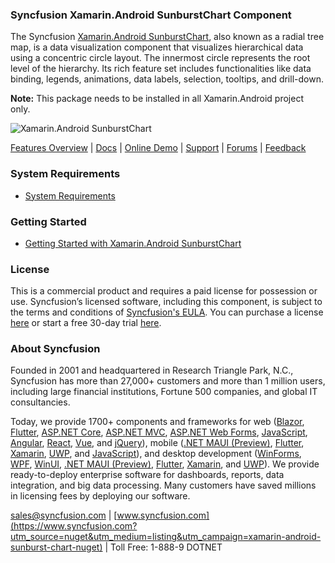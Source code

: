 ### Syncfusion Xamarin.Android SunburstChart Component
The Syncfusion [Xamarin.Android SunburstChart](https://www.syncfusion.com/xamarin-android-ui-controls/sunburst-chart?utm_source=nuget&utm_medium=listing&utm_campaign=xamarin-android-sunburst-chart-nuget), also known as a radial tree map, is a data visualization component that visualizes hierarchical data using a concentric circle layout. The innermost circle represents the root level of the hierarchy. Its rich feature set includes functionalities like data binding, legends, animations, data labels, selection, tooltips, and drill-down.

**Note:** This package needs to be installed in all Xamarin.Android project only.

![Xamarin.Android SunburstChart ](https://cdn.syncfusion.com/nuget-readme/xamarin/xamarin_android_sunburstchart.png)
	
[Features Overview](https://www.syncfusion.com/xamarin-android-ui-controls/sunburst-chart?utm_source=nuget&utm_medium=listing&utm_campaign=xamarin-android-sunburst-chart-nuget) | [Docs](https://help.syncfusion.com/xamarin-android/sfsunburstchart/getting-started?utm_source=nuget&utm_medium=listing&utm_campaign=xamarin-android-sunburst-chart-nuget) | [Online Demo](https://github.com/syncfusion/xamarin-demos?utm_source=nuget&utm_medium=listing&utm_campaign=xamarin-android-sunburst-chart-nuget) | [Support](https://www.syncfusion.com/support/directtrac/incidents/newincident?utm_source=nuget&utm_medium=listing&utm_campaign=xamarin-android-sunburst-chart-nuget) | [Forums](https://www.syncfusion.com/forums/xamarin.android?utm_source=nuget&utm_medium=listing&utm_campaign=xamarin-android-sunburst-chart-nuget) | [Feedback](https://www.syncfusion.com/feedback/xamarin-android?utm_source=nuget&utm_medium=listing&utm_campaign=xamarin-android-sunburst-chart-nuget)

### System Requirements

* [System Requirements](https://help.syncfusion.com/xamarin-android/installation-and-upgrade/system-requirements?utm_source=nuget&utm_medium=listing&utm_campaign=xamarin-android-sunburst-chart-nuget)
	
### Getting Started

* [Getting Started with Xamarin.Android SunburstChart ](https://help.syncfusion.com/xamarin-android/sfsunburstchart/getting-started?utm_source=nuget&utm_medium=listing&utm_campaign=xamarin-android-sunburst-chart-nuget)

### License

This is a commercial product and requires a paid license for possession or use. Syncfusion’s licensed software, including this component, is subject to the terms and conditions of [Syncfusion's EULA](https://www.syncfusion.com/eula/es/?utm_source=nuget&utm_medium=listing&utm_campaign=xamarin-android-sunburst-chart-nuget). You can purchase a license [here](https://www.syncfusion.com/sales/products?utm_source=nuget&utm_medium=listing&utm_campaign=xamarin-android-sunburst-chart-nuget) or start a free 30-day trial [here](https://www.syncfusion.com/account/manage-trials/start-trials?utm_source=nuget&utm_medium=listing&utm_campaign=xamarin-android-sunburst-chart-nuget).

### About Syncfusion

Founded in 2001 and headquartered in Research Triangle Park, N.C., Syncfusion has more than 27,000+ customers and more than 1 million users, including large financial institutions, Fortune 500 companies, and global IT consultancies.
 
Today, we provide 1700+ components and frameworks for web ([Blazor](https://www.syncfusion.com/blazor-components?utm_source=nuget&utm_medium=listing&utm_campaign=xamarin-android-sunburst-chart-nuget), [Flutter](https://www.syncfusion.com/flutter-widgets?utm_source=nuget&utm_medium=listing&utm_campaign=xamarin-android-sunburst-chart-nuget), [ASP.NET Core](https://www.syncfusion.com/aspnet-core-ui-controls?utm_source=nuget&utm_medium=listing&utm_campaign=xamarin-android-sunburst-chart-nuget), [ASP.NET MVC](https://www.syncfusion.com/aspnet-mvc-ui-controls?utm_source=nuget&utm_medium=listing&utm_campaign=xamarin-android-sunburst-chart-nuget), [ASP.NET Web Forms](https://www.syncfusion.com/jquery/aspnet-webforms-ui-controls?utm_source=nuget&utm_medium=listing&utm_campaign=xamarin-android-sunburst-chart-nuget), [JavaScript](https://www.syncfusion.com/javascript-ui-controls?utm_source=nuget&utm_medium=listing&utm_campaign=xamarin-android-sunburst-chart-nuget), [Angular](https://www.syncfusion.com/angular-ui-components?utm_source=nuget&utm_medium=listing&utm_campaign=xamarin-android-sunburst-chart-nuget), [React](https://www.syncfusion.com/react-ui-components?utm_source=nuget&utm_medium=listing&utm_campaign=xamarin-android-sunburst-chart-nuget), [Vue](https://www.syncfusion.com/vue-ui-components?utm_source=nuget&utm_medium=listing&utm_campaign=xamarin-android-sunburst-chart-nuget), and [jQuery](https://www.syncfusion.com/jquery-ui-widgets?utm_source=nuget&utm_medium=listing&utm_campaign=xamarin-android-sunburst-chart-nuget)), mobile ([.NET MAUI (Preview)](https://www.syncfusion.com/maui-controls?utm_source=nuget&utm_medium=listing&utm_campaign=xamarin-android-sunburst-chart-nuget), [Flutter](https://www.syncfusion.com/flutter-widgets?utm_source=nuget&utm_medium=listing&utm_campaign=xamarin-android-sunburst-chart-nuget), [Xamarin](https://www.syncfusion.com/xamarin-ui-controls?utm_source=nuget&utm_medium=listing&utm_campaign=xamarin-android-sunburst-chart-nuget), [UWP](https://www.syncfusion.com/uwp-ui-controls?utm_source=nuget&utm_medium=listing&utm_campaign=xamarin-android-sunburst-chart-nuget), and [JavaScript](https://www.syncfusion.com/javascript-ui-controls?utm_source=nuget&utm_medium=listing&utm_campaign=xamarin-android-sunburst-chart-nuget)), and desktop development ([WinForms](https://www.syncfusion.com/winforms-ui-controls?utm_source=nuget&utm_medium=listing&utm_campaign=xamarin-android-sunburst-chart-nuget), [WPF](https://www.syncfusion.com/wpf-controls?utm_source=nuget&utm_medium=listing&utm_campaign=xamarin-android-sunburst-chart-nuget), [WinUI](https://www.syncfusion.com/winui-controls?utm_source=nuget&utm_medium=listing&utm_campaign=xamarin-android-sunburst-chart-nuget), [.NET MAUI (Preview)](https://www.syncfusion.com/maui-controls?utm_source=nuget&utm_medium=listing&utm_campaign=xamarin-android-sunburst-chart-nuget), [Flutter](https://www.syncfusion.com/flutter-widgets?utm_source=nuget&utm_medium=listing&utm_campaign=xamarin-android-sunburst-chart-nuget), [Xamarin](https://www.syncfusion.com/xamarin-ui-controls?utm_source=nuget&utm_medium=listing&utm_campaign=xamarin-android-sunburst-chart-nuget), and [UWP](https://www.syncfusion.com/uwp-ui-controls?utm_source=nuget&utm_medium=listing&utm_campaign=xamarin-android-sunburst-chart-nuget)). We provide ready-to-deploy enterprise software for dashboards, reports, data integration, and big data processing. Many customers have saved millions in licensing fees by deploying our software.

[sales@syncfusion.com](mailto:sales@syncfusion.com?Subject=Syncfusion%20Xamarin.Android%20SunburstChart-%20NuGet) | [www.syncfusion.com](https://www.syncfusion.com?utm_source=nuget&utm_medium=listing&utm_campaign=xamarin-android-sunburst-chart-nuget) | Toll Free: 1-888-9 DOTNET